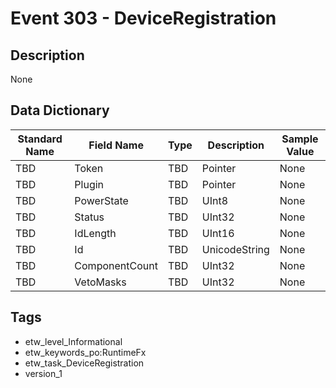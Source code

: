 # Event 303 - DeviceRegistration

## Description
None

## Data Dictionary
|Standard Name|Field Name|Type|Description|Sample Value|
|---|---|---|---|---|
|TBD|Token|TBD|Pointer|None|None|
|TBD|Plugin|TBD|Pointer|None|None|
|TBD|PowerState|TBD|UInt8|None|None|
|TBD|Status|TBD|UInt32|None|None|
|TBD|IdLength|TBD|UInt16|None|None|
|TBD|Id|TBD|UnicodeString|None|None|
|TBD|ComponentCount|TBD|UInt32|None|None|
|TBD|VetoMasks|TBD|UInt32|None|None|

## Tags
* etw_level_Informational
* etw_keywords_po:RuntimeFx
* etw_task_DeviceRegistration
* version_1